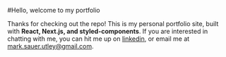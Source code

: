 #Hello, welcome to my portfolio

Thanks for checking out the repo! This is my personal portfolio site, built with **React, Next.js, and styled-components**. If you are interested in chatting with me, you can hit me up on [linkedin](https://www.linkedin.com/in/mark-sauer-utley/), or email me at [mark.sauer.utley@gmail.com](mailto:mark.sauer.utley@gmail.com).
